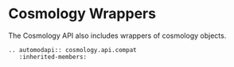 # Cosmology Wrappers

The Cosmology API also includes wrappers of cosmology objects.


```{eval-rst}
.. automodapi:: cosmology.api.compat
   :inherited-members:
```
